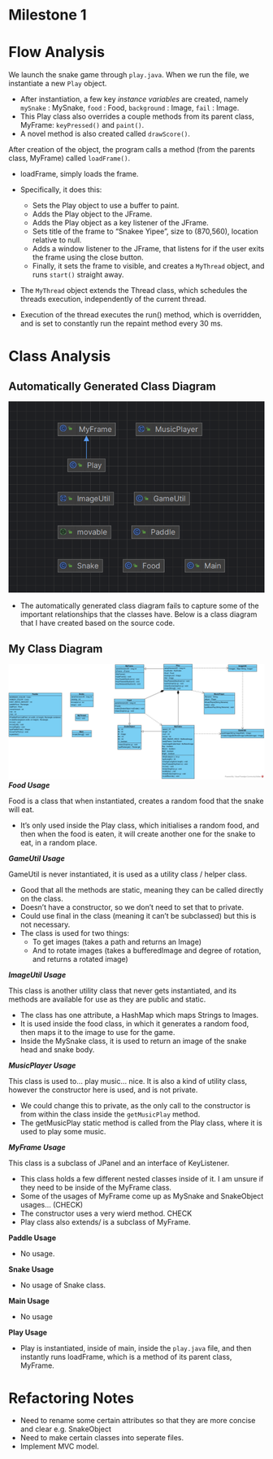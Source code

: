 # Milestone 1

# Flow Analysis

We launch the snake game through `play.java`.
When we run the file, we instantiate a new `Play` object.
- After instantiation, a few key *instance variables* are created, namely `mySnake` : MySnake, `food` : Food, `background` : Image, `fail` : Image.
- This Play class also overrides a couple methods from its parent class, MyFrame: `keyPressed()` and `paint()`.
- A novel method is also created called `drawScore()`.

After creation of the object, the program calls a method (from the parents class, MyFrame) called `loadFrame()`.
- loadFrame, simply loads the frame.
- Specifically, it does this:
  - Sets the Play object to use a buffer to paint.
  - Adds the Play object to the JFrame.
  - Adds the Play object as a key listener of the JFrame.
  - Sets title of the frame to “Snakee Yipee”, size to (870,560), location relative to null.
  - Adds a window listener to the JFrame, that listens for if the user exits the frame using the close button.
  - Finally, it sets the frame to visible, and creates a `MyThread` object, and runs `start()` straight away.

- The `MyThread` object extends the Thread class, which schedules the threads execution, independently of the current thread.
- Execution of the thread executes the run() method, which is overridden, and is set to constantly run the repaint method every 30 ms.


# Class Analysis
## Automatically Generated Class Diagram
![IntelliJ Class Diagram](IntelliJClassDiagram.png)
- The automatically generated class diagram fails to capture some of the important relationships that the classes have. Below is a class diagram that I have created based on the source code.

## My Class Diagram
![Class Diagram](ClassDiagram.jpg)
***Food Usage***

Food is a class that when instantiated, creates a random food that the snake will eat.
- It’s only used inside the Play class, which initialises a random food, and then when the food is eaten, it will create another one for the snake to eat, in a random place.


***GameUtil Usage***

GameUtil is never instantiated, it is used as a utility class / helper class.
- Good that all the methods are static, meaning they can be called directly on the class.
- Doesn’t have a constructor, so we don’t need to set that to private.
- Could use final in the class (meaning it can’t be subclassed) but this is not necessary.
- The class is used for two things:
  - To get images (takes a path and returns an Image)
  - And to rotate images (takes a bufferedImage and degree of rotation, and returns a rotated image)

***ImageUtil Usage***

This class is another utility class that never gets instantiated, and its methods are available for use as they are public and static.
- The class has one attribute, a HashMap which maps Strings to Images.
- It is used inside the food class, in which it generates a random food, then maps it to the image to use for the game.
- Inside the MySnake class, it is used to return an image of the snake head and snake body.

***MusicPlayer Usage***

This class is used to… play music… nice. It is also a kind of utility class, however the constructor here is used, and is not private.
- We could change this to private, as the only call to the constructor is from within the class inside the `getMusicPlay` method.
- The getMusicPlay static method is called from the Play class, where it is used to play some music.

***MyFrame Usage***

This class is a subclass of JPanel and an interface of KeyListener.
- This class holds a few different nested classes inside of it. I am unsure if they need to be inside of the MyFrame class.
- Some of the usages of MyFrame come up as MySnake and SnakeObject usages… (CHECK)
- The constructor uses a very wierd method. CHECK
- Play class also extends/ is a subclass of MyFrame.

**Paddle Usage**
- No usage.

**Snake Usage**
- No usage of Snake class.

**Main Usage**
- No usage

**Play Usage**
- Play is instantiated, inside of main, inside the `play.java` file, and then instantly runs loadFrame, which is a method of its parent class, MyFrame.

# Refactoring Notes
- Need to rename some certain attributes so that they are more concise and clear e.g. SnakeObject
- Need to make certain classes into seperate files.
- Implement MVC model.
